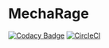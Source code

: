 # MechaRage

[![Codacy Badge](https://api.codacy.com/project/badge/Grade/4ea50cb889fe4a8f962fd300fa7d9b3d)](https://app.codacy.com/gh/ShockThunder/MechaRage?utm_source=github.com&utm_medium=referral&utm_content=ShockThunder/MechaRage&utm_campaign=Badge_Grade_Settings)
[![CircleCI](https://circleci.com/gh/ShockThunder/MechaRage/tree/master.svg?style=svg)](https://circleci.com/gh/ShockThunder/MechaRage/tree/master)
